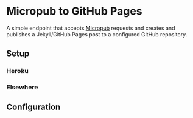 # Micropub to GitHub Pages

A simple endpoint that accepts [Micropub](http://micropub.net/) requests and creates and publishes a Jekyll/GitHub Pages post to a configured GitHub repository.

## Setup

### Heroku

### Elsewhere

## Configuration
